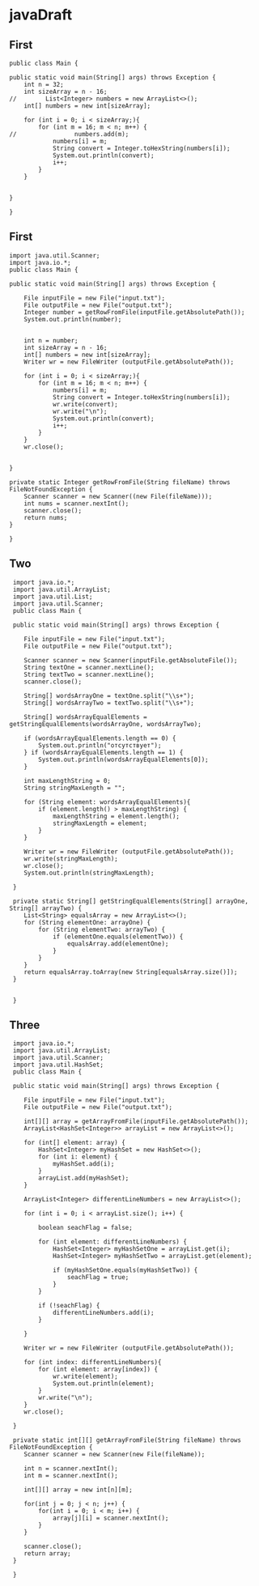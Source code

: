 # javaDraft

## First
    public class Main {

    public static void main(String[] args) throws Exception {
        int n = 32;
        int sizeArray = n - 16;
    //        List<Integer> numbers = new ArrayList<>();
        int[] numbers = new int[sizeArray];

        for (int i = 0; i < sizeArray;){
            for (int m = 16; m < n; m++) {
    //                numbers.add(m);
                numbers[i] = m;
                String convert = Integer.toHexString(numbers[i]);
                System.out.println(convert);
                i++;
            }
        }


    }

    }
   
## First

    import java.util.Scanner;
    import java.io.*;
    public class Main {
    
    public static void main(String[] args) throws Exception {

        File inputFile = new File("input.txt");
        File outputFile = new File("output.txt");
        Integer number = getRowFromFile(inputFile.getAbsolutePath());
        System.out.println(number);


        int n = number;
        int sizeArray = n - 16;
        int[] numbers = new int[sizeArray];
        Writer wr = new FileWriter (outputFile.getAbsolutePath());

        for (int i = 0; i < sizeArray;){
            for (int m = 16; m < n; m++) {
                numbers[i] = m;
                String convert = Integer.toHexString(numbers[i]);
                wr.write(convert);
                wr.write("\n");
                System.out.println(convert);
                i++;
            }
        }
        wr.close();


    }

    private static Integer getRowFromFile(String fileName) throws FileNotFoundException {
        Scanner scanner = new Scanner((new File(fileName)));
        int nums = scanner.nextInt();
        scanner.close();
        return nums;
    }

    }
   
 ## Two
     import java.io.*;
     import java.util.ArrayList;
     import java.util.List;
     import java.util.Scanner;
     public class Main {

     public static void main(String[] args) throws Exception {

        File inputFile = new File("input.txt");
        File outputFile = new File("output.txt");

        Scanner scanner = new Scanner(inputFile.getAbsoluteFile());
        String textOne = scanner.nextLine();
        String textTwo = scanner.nextLine();
        scanner.close();

        String[] wordsArrayOne = textOne.split("\\s+");
        String[] wordsArrayTwo = textTwo.split("\\s+");

        String[] wordsArrayEqualElements = getStringEqualElements(wordsArrayOne, wordsArrayTwo);

        if (wordsArrayEqualElements.length == 0) {
            System.out.println("отсутствует");
        } if (wordsArrayEqualElements.length == 1) {
            System.out.println(wordsArrayEqualElements[0]);
        }

        int maxLengthString = 0;
        String stringMaxLength = "";

        for (String element: wordsArrayEqualElements){
            if (element.length() > maxLengthString) {
                maxLengthString = element.length();
                stringMaxLength = element;
            }
        }

        Writer wr = new FileWriter (outputFile.getAbsolutePath());
        wr.write(stringMaxLength);
        wr.close();
        System.out.println(stringMaxLength);

     }

     private static String[] getStringEqualElements(String[] arrayOne, String[] arrayTwo) {
        List<String> equalsArray = new ArrayList<>();
        for (String elementOne: arrayOne) {
            for (String elementTwo: arrayTwo) {
                if (elementOne.equals(elementTwo)) {
                    equalsArray.add(elementOne);
                }
            }
        }
        return equalsArray.toArray(new String[equalsArray.size()]);
     }


     }
     
     
     
 ## Three
     import java.io.*;
     import java.util.ArrayList;
     import java.util.Scanner;
     import java.util.HashSet;
     public class Main {

     public static void main(String[] args) throws Exception {

        File inputFile = new File("input.txt");
        File outputFile = new File("output.txt");

        int[][] array = getArrayFromFile(inputFile.getAbsolutePath());
        ArrayList<HashSet<Integer>> arrayList = new ArrayList<>();

        for (int[] element: array) {
            HashSet<Integer> myHashSet = new HashSet<>();
            for (int i: element) {
                myHashSet.add(i);
            }
            arrayList.add(myHashSet);
        }

        ArrayList<Integer> differentLineNumbers = new ArrayList<>();

        for (int i = 0; i < arrayList.size(); i++) {

            boolean seachFlag = false;

            for (int element: differentLineNumbers) {
                HashSet<Integer> myHashSetOne = arrayList.get(i);
                HashSet<Integer> myHashSetTwo = arrayList.get(element);

                if (myHashSetOne.equals(myHashSetTwo)) {
                    seachFlag = true;
                }
            }

            if (!seachFlag) {
                differentLineNumbers.add(i);
            }

        }

        Writer wr = new FileWriter (outputFile.getAbsolutePath());

        for (int index: differentLineNumbers){
            for (int element: array[index]) {
                wr.write(element);
                System.out.println(element);
            }
            wr.write("\n");
        }
        wr.close();

     }

     private static int[][] getArrayFromFile(String fileName) throws FileNotFoundException {
        Scanner scanner = new Scanner(new File(fileName));

        int n = scanner.nextInt();
        int m = scanner.nextInt();

        int[][] array = new int[n][m];

        for(int j = 0; j < n; j++) {
            for(int i = 0; i < m; i++) {
                array[j][i] = scanner.nextInt();
            }
        }

        scanner.close();
        return array;
     }

     }
          
